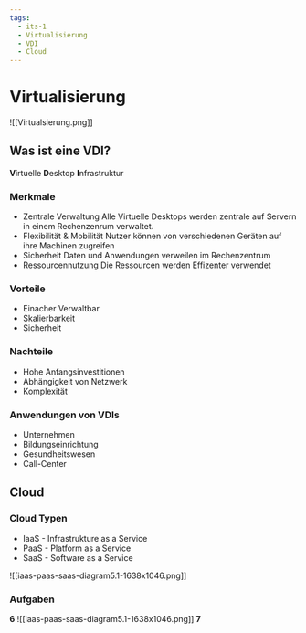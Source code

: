 ```yaml
---
tags:
  - its-1
  - Virtualisierung
  - VDI
  - Cloud
---
```


# Virtualisierung 
![[Virtualsierung.png]]
## Was ist eine VDI?
**V**irtuelle **D**esktop **I**nfrastruktur

### Merkmale
- Zentrale Verwaltung
  Alle Virtuelle Desktops werden zentrale auf Servern in einem Rechenzenrum verwaltet.
- Flexibilität & Mobilität
  Nutzer können von verschiedenen Geräten auf ihre Machinen zugreifen
- Sicherheit
  Daten und Anwendungen verweilen im Rechenzentrum
- Ressourcennutzung
  Die Ressourcen werden Effizenter verwendet

### Vorteile
- Einacher Verwaltbar
- Skalierbarkeit
- Sicherheit
### Nachteile
- Hohe Anfangsinvestitionen
- Abhängigkeit von Netzwerk
- Komplexität

### Anwendungen von VDIs
- Unternehmen
- Bildungseinrichtung
- Gesundheitswesen
- Call-Center


## Cloud
### Cloud Typen
- IaaS - Infrastrukture as a Service
- PaaS - Platform as a Service
- SaaS - Software as a Service

![[iaas-paas-saas-diagram5.1-1638x1046.png]]


### Aufgaben
**6**
![[iaas-paas-saas-diagram5.1-1638x1046.png]]
**7**
